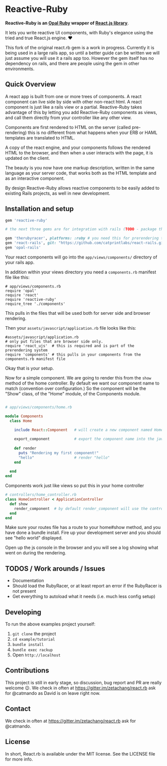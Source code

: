 # Reactive-Ruby

**Reactive-Ruby is an [Opal Ruby](http://opalrb.org) wrapper of [React.js library](http://facebook.github.io/react/)**.

It lets you write reactive UI components, with Ruby's elegance using the tried and true React.js engine. :heart:

This fork of the original react.rb gem is a work in progress.  Currently it is being used in a large rails app, so until a better guide can be written we will just assume you will use it a rails app too.  However the gem itself has no dependency on rails, and there are people using the gem in other environments.

## Quick Overview

A react app is built from one or more trees of components.  A react component can live side by side with other non-react html. A react component is just like a rails view or a partial.  Reactive-Ruby takes advantage of this by letting you add Reactive-Ruby components as views, and call them directly from your controller like any other view.

Components are first rendered to HTML on the server (called pre-rendering) this is no different from what happens when your ERB or HAML templates are translated to HTML.  

A copy of the react engine, and your components follows the rendered HTML to the browser, and then when a user interacts with the page, it is updated on the client.

The beauty is you now have one markup description, written in the same language as your server code, that works both as the HTML template and as an interactive component.

By design Reactive-Ruby allows reactive components  to be easily added to existing Rails projects, as well in new development. 


## Installation and setup

```ruby
gem 'reactive-ruby'

# the next three gems are for integration with rails (TODO - package these up as a reactive-rails gem)

gem 'therubyracer', platforms: :ruby # you need this for prerendering to work
gem 'react-rails', git: "https://github.com/catprintlabs/react-rails.git", :branch => 'isomorphic-methods-support'  
gem 'opal-rails'                      
```

Your react components will go into the `app/views/components/` directory of your rails app.

In addition within your views directory you need a  `components.rb` manifest file like this:

```
# app/views/components.rb
require 'opal'
require 'react'
require 'reactive-ruby'
require_tree './components'
``` 

This pulls in the files that will be used both for server side and browser rendering.

Then your `assets/javascript/application.rb` file looks like this:

```
#assets/javascript/application.rb
# only put files that are browser side only.
require 'react_ujs'  # this is required and is part of the prerendering system
require 'components' # this pulls in your components from the components.rb manifest file      
```

Okay that is your setup.

Now for a simple component.  We are going to render this from the `show` method of the home controller. By default we want
our component name to match (convention over configuration.)  So the component will be the "Show" class, of the "Home" module, 
of the Components module.

```ruby

# app/views/components/home.rb

module Components 
  class Home

    include React::Component   # will create a new component named Home
    
    export_component           # export the component name into the javascript space 
  
    def render  
      puts "Rendering my first component!"
      "hello"                  # render "hello" 
    end
    
  end
end
```

Components work just like views so put this in your home controller
```ruby
# controllers/home_controller.rb
class HomeController < ApplicationController
  def show
    render_component  # by default render_component will use the controller name to find the appropriate component
  end
end
```

Make sure your routes file has a route to your home#show method, and you have done a bundle install.  Fire up your development server and you should see "hello world" displayed.

Open up the js console in the browser and you will see a log showing what went on during the rendering.


## TODOS / Work arounds / Issues

* Documentation
* Should load the RubyRacer, or at least report an error if the RubyRacer is not present
* Get everything to autoload what it needs (i.e. much less config setup)

## Developing

To run the above examples project yourself:

1. `git clone` the project
2. `cd example/tutorial`
2. `bundle install`
3. `bundle exec rackup`
4. Open `http://localhost`

## Contributions

This project is still in early stage, so discussion, bug report and PR are really welcome :wink:.
We check in often at https://gitter.im/zetachang/react.rb ask for @catmando as David is on leave right now. 

## Contact

We check in often at https://gitter.im/zetachang/react.rb ask for @catmando.

## License

In short, React.rb is available under the MIT license. See the LICENSE file for more info.
